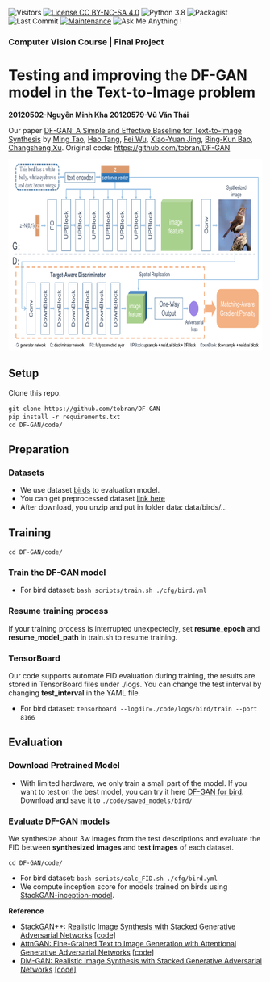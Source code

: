 ![Visitors](https://visitor-badge.glitch.me/badge?page_id=tobran/DF-GAN)
[![License CC BY-NC-SA 4.0](https://img.shields.io/badge/license-CC4.0-blue.svg)](https://github.com/tobran/DF-GAN/blob/master/LICENSE.md)
![Python 3.8](https://img.shields.io/badge/python-3.8-green.svg)
![Packagist](https://img.shields.io/badge/Pytorch-1.9.0-red.svg)
![Last Commit](https://img.shields.io/github/last-commit/tobran/DF-GAN)
[![Maintenance](https://img.shields.io/badge/Maintained%3F-yes-blue.svg)](<(https://github.com/tobran/DF-GAN/graphs/commit-activity)>)
![Ask Me Anything !](https://img.shields.io/badge/Ask%20me-anything-1abc9c.svg)

### Computer Vision Course | Final Project

<!--Thử nghiệm và cải tiến mô hình DF-GAN trong bài toán text-to-image-->

# Testing and improving the DF-GAN model in the Text-to-Image problem

**20120502-Nguyễn Minh Kha**
**20120579-Vũ Văn Thái**

Our paper [DF-GAN: A Simple and Effective Baseline for Text-to-Image Synthesis](https://arxiv.org/abs/2008.05865) by [Ming Tao](https://scholar.google.com/citations?user=5GlOlNUAAAAJ), [Hao Tang](https://scholar.google.com/citations?user=9zJkeEMAAAAJ&hl=en), [Fei Wu](https://scholar.google.com/citations?user=tgeCjhEAAAAJ&hl=en), [Xiao-Yuan Jing](https://scholar.google.com/citations?hl=en&user=2IInQAgAAAAJ), [Bing-Kun Bao](https://scholar.google.com/citations?user=lDppvmoAAAAJ&hl=en), [Changsheng Xu](https://scholar.google.com/citations?user=hI9NRDkAAAAJ).
Original code: https://github.com/tobran/DF-GAN

<img src="framework.png" width="804px" height="380px"/>

## Setup

Clone this repo.

```
git clone https://github.com/tobran/DF-GAN
pip install -r requirements.txt
cd DF-GAN/code/
```

## Preparation

### Datasets

- We use dataset [birds](https://paperswithcode.com/dataset/cub-200-2011) to evaluation model.
- You can get preprocessed dataset [link here](https://studenthcmusedu-my.sharepoint.com/:f:/g/personal/20120579_student_hcmus_edu_vn/EoDPeoB_FMFKmTHyObFEDo4B9pUIOR7ba_MItIXgA9xuQQ?e=FxwaVi)
- After download, you unzip and put in folder data:
  data/birds/...

## Training

```
cd DF-GAN/code/
```

### Train the DF-GAN model

- For bird dataset: `bash scripts/train.sh ./cfg/bird.yml`

### Resume training process

If your training process is interrupted unexpectedly, set **resume_epoch** and **resume_model_path** in train.sh to resume training.

### TensorBoard

Our code supports automate FID evaluation during training, the results are stored in TensorBoard files under ./logs. You can change the test interval by changing **test_interval** in the YAML file.

- For bird dataset: `tensorboard --logdir=./code/logs/bird/train --port 8166`

## Evaluation

### Download Pretrained Model

- With limited hardware, we only train a small part of the model. If you want to test on the best model, you can try it here [DF-GAN for bird](https://drive.google.com/file/d/1rzfcCvGwU8vLCrn5reWxmrAMms6WQGA6/view?usp=sharing). Download and save it to `./code/saved_models/bird/`

### Evaluate DF-GAN models

We synthesize about 3w images from the test descriptions and evaluate the FID between **synthesized images** and **test images** of each dataset.

```
cd DF-GAN/code/
```

- For bird dataset: `bash scripts/calc_FID.sh ./cfg/bird.yml`
- We compute inception score for models trained on birds using [StackGAN-inception-model](https://github.com/hanzhanggit/StackGAN-inception-model).

**Reference**

- [StackGAN++: Realistic Image Synthesis with Stacked Generative Adversarial Networks](https://arxiv.org/abs/1710.10916) [[code]](https://github.com/hanzhanggit/StackGAN-v2)
- [AttnGAN: Fine-Grained Text to Image Generation with Attentional Generative Adversarial Networks](https://openaccess.thecvf.com/content_cvpr_2018/papers/Xu_AttnGAN_Fine-Grained_Text_CVPR_2018_paper.pdf) [[code]](https://github.com/taoxugit/AttnGAN)
- [DM-GAN: Realistic Image Synthesis with Stacked Generative Adversarial Networks](https://arxiv.org/abs/1904.01310) [[code]](https://github.com/MinfengZhu/DM-GAN)
